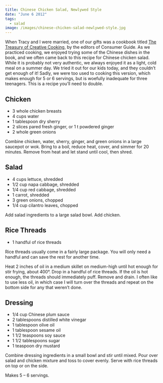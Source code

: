 ```yaml
---
title: Chinese Chicken Salad, Newlywed Style
date: "June 6 2012"
tags:
  - salad
image: /images/chinese-chicken-salad-newlywed-style.jpg
---
```


When Tracy and I were married, one of our gifts was a cookbook titled
[The Treasury of Creative Cooking](http://www.goodreads.com/book/show/3994211-the-treasury-of-creative-cooking),
by the editors of Consumer Guide. As we practiced cooking, we enjoyed trying
some of the Chinese dishes in the book, and we often came back to this recipe
for Chinese chicken salad. While it is probably not very authentic, we always
enjoyed it as a light, cold meal on a summer day. We tried it out for our kids
today, and they couldn’t get enough of it! Sadly, we were too used to cooking
this version, which makes enough for 5 or 6 servings, but is woefully inadequate
for three teenagers. This is a recipe you’ll need to double.

## Chicken

- 3 whole chicken breasts
- 4 cups water
- 1 tablespoon dry sherry
- 2 slices pared fresh ginger, or 1 t powdered ginger
- 2 whole green onions

Combine chicken, water, sherry, ginger, and green onions in a large saucepot or
wok. Bring to a boil, reduce heat, cover, and simmer for 20 minutes. Remove from
heat and let stand until cool, then shred.

## Salad

- 4 cups lettuce, shredded
- 1/2 cup napa cabbage, shredded
- 1/4 cup red cabbage, shredded
- 1 carrot, shredded
- 3 green onions, chopped
- 1/4 cup cilantro leaves, chopped

Add salad ingredients to a large salad bowl. Add chicken.

## Rice Threads

- 1 handful of rice threads

Rice threads usually come in a fairly large package. You will only need a
handful and can save the rest for another time.

Heat 2 inches of oil in a medium skillet on medium-high until hot enough for
stir frying, about 400°. Drop in a handful of rice threads. If the oil is hot
enough, the threads should immediately puff. Remove and drain. I often like to
use less oil, in which case I will turn over the threads and repeat on the
bottom side for any that weren’t done.

## Dressing

- 1/4 cup Chinese plum sauce
- 2 tablespoons distilled white vinegar
- 1 tablespoon olive oil
- 1 tablespoon sesame oil
- 1 1/2 teaspoons soy sauce
- 1 1/2 tablespoons sugar
- 1 teaspoon dry mustard

Combine dressing ingredients in a small bowl and stir until mixed. Pour over
salad and chicken mixture and toss to cover evenly. Serve with rice threads on
top or on the side.

Makes 5 – 6 servings.
